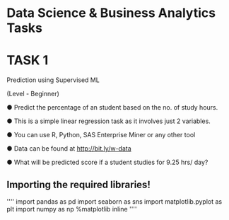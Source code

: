 # Data Science & Business Analytics Tasks

# TASK 1

Prediction using Supervised ML

(Level - Beginner)

● Predict the percentage of an student based on the no. of study hours.

● This is a simple linear regression task as it involves just 2 variables.

● You can use R, Python, SAS Enterprise Miner or any other tool

● Data can be found at http://bit.ly/w-data

● What will be predicted score if a student studies for 9.25 hrs/ day?


## Importing the required libraries!
'''' import pandas as pd 
import seaborn as sns
import matplotlib.pyplot as plt
import numpy as np 
%matplotlib inline
''''
